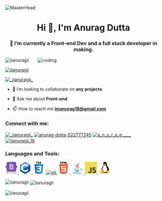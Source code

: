 ![MasterHead](https://thumbs.dreamstime.com/b/frontend-development-web-banner-concept-website-interface-frontend-development-web-banner-concept-website-interface-design-159250288.jpg)
<h1 align="center">Hi 👋, I'm Anurag Dutta</h1>
<h3 align="center">👀 I’m currently a Front-end Dev and a full stack developer in making.</h3>
<img align="right" alt="coding" width="400" src="https://i.pinimg.com/originals/e4/26/70/e426702edf874b181aced1e2fa5c6cde.gif">

<p align="left"> <img src="https://komarev.com/ghpvc/?username=iianuragii&label=Profile%20views&color=0e75b6&style=flat" alt="iianuragii" /> </p>

<p align="left"> <a href="https://github.com/ryo-ma/github-profile-trophy"><img src="https://github-profile-trophy.vercel.app/?username=iianuragii" alt="iianuragii" /></a> </p>

<p align="left"> <a href="https://twitter.com/_iianuragii_" target="blank"><img src="https://img.shields.io/twitter/follow/_iianuragii_?logo=twitter&style=for-the-badge" alt="_iianuragii_" /></a> </p>

- 👯 I’m looking to collaborate on **any projects**

- 💬 Ask me about **Front-end**

- 📫 How to reach me **imanurag18@gmail.com**

<h3 align="left">Connect with me:</h3>
<p align="left">
<a href="https://twitter.com/_iianuragii_" target="blank"><img align="center" src="https://raw.githubusercontent.com/rahuldkjain/github-profile-readme-generator/master/src/images/icons/Social/twitter.svg" alt="_iianuragii_" height="30" width="40" /></a>
<a href="https://linkedin.com/in/anurag-dutta-522777245" target="blank"><img align="center" src="https://raw.githubusercontent.com/rahuldkjain/github-profile-readme-generator/master/src/images/icons/Social/linked-in-alt.svg" alt="anurag-dutta-522777245" height="30" width="40" /></a>
<a href="https://instagram.com/a_n_u_r_a_g.____" target="blank"><img align="center" src="https://raw.githubusercontent.com/rahuldkjain/github-profile-readme-generator/master/src/images/icons/Social/instagram.svg" alt="a_n_u_r_a_g.____" height="30" width="40" /></a>
<a href="https://www.codechef.com/users/iianuragii_18" target="blank"><img align="center" src="https://cdn.jsdelivr.net/npm/simple-icons@3.1.0/icons/codechef.svg" alt="iianuragii_18" height="30" width="40" /></a>
</p>

<h3 align="left">Languages and Tools:</h3>
<p align="left"> <a href="https://getbootstrap.com" target="_blank" rel="noreferrer"> <img src="https://raw.githubusercontent.com/devicons/devicon/master/icons/bootstrap/bootstrap-plain-wordmark.svg" alt="bootstrap" width="40" height="40"/> </a> <a href="https://www.cprogramming.com/" target="_blank" rel="noreferrer"> <img src="https://raw.githubusercontent.com/devicons/devicon/master/icons/c/c-original.svg" alt="c" width="40" height="40"/> </a> <a href="https://www.w3schools.com/css/" target="_blank" rel="noreferrer"> <img src="https://raw.githubusercontent.com/devicons/devicon/master/icons/css3/css3-original-wordmark.svg" alt="css3" width="40" height="40"/> </a> <a href="https://git-scm.com/" target="_blank" rel="noreferrer"> <img src="https://www.vectorlogo.zone/logos/git-scm/git-scm-icon.svg" alt="git" width="40" height="40"/> </a> <a href="https://www.w3.org/html/" target="_blank" rel="noreferrer"> <img src="https://raw.githubusercontent.com/devicons/devicon/master/icons/html5/html5-original-wordmark.svg" alt="html5" width="40" height="40"/> </a> <a href="https://www.java.com" target="_blank" rel="noreferrer"> <img src="https://raw.githubusercontent.com/devicons/devicon/master/icons/java/java-original.svg" alt="java" width="40" height="40"/> </a> <a href="https://developer.mozilla.org/en-US/docs/Web/JavaScript" target="_blank" rel="noreferrer"> <img src="https://raw.githubusercontent.com/devicons/devicon/master/icons/javascript/javascript-original.svg" alt="javascript" width="40" height="40"/> </a> <a href="https://www.linux.org/" target="_blank" rel="noreferrer"> <img src="https://raw.githubusercontent.com/devicons/devicon/master/icons/linux/linux-original.svg" alt="linux" width="40" height="40"/> </a> </p>

<p><img align="left" src="https://github-readme-stats.vercel.app/api/top-langs?username=iianuragii&show_icons=true&locale=en&layout=compact" alt="iianuragii" /></p>

<p>&nbsp;<img align="center" src="https://github-readme-stats.vercel.app/api?username=iianuragii&show_icons=true&locale=en" alt="iianuragii" /></p>

<p><img align="center" src="https://github-readme-streak-stats.herokuapp.com/?user=iianuragii&" alt="iianuragii" /></p>
